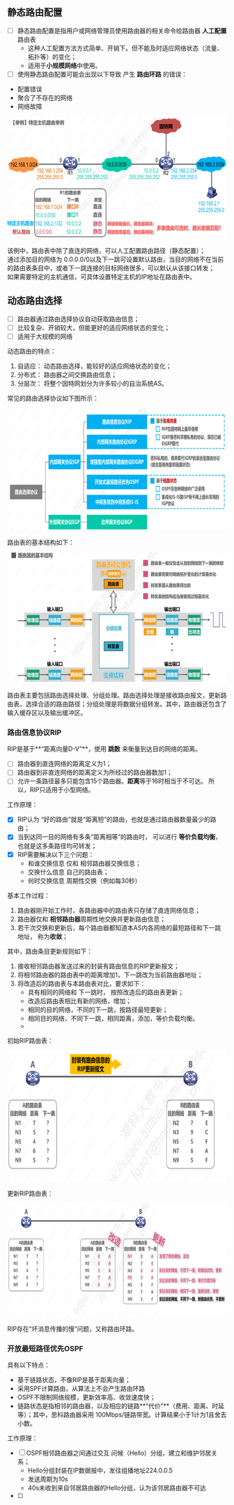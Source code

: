 ## 静态路由配置
- [ ] 静态路由配置是指用户或网络管理员使用路由器的相关命令给路由器 **人工配置**路由表
  - 这种人工配置方法方式简单、开销下。但不能及时适应网络状态（流量、拓扑等）的变化；
  - 适用于**小规模网络**中使用。
 - [ ] 使用静态路由配置可能会出现以下导致 产生 **路由环路** 的错误：
  - 配置错误
  - 聚合了不存在的网络
  - 网络故障  

 <div align=left><img width="530" height="280" src="./images/静态路由配置.PNG"/></div>  

 该例中，路由表中除了直连的网络，可以人工配置路由路径（静态配置）；  
通过添加目的网络为 0.0.0.0/0以及下一跳可设置默认路由，当目的网络不在当前的路由表条目中，或者下一跳连接的目标网络很多，可以默认从该接口转发；  
如果需要特定的主机通信，可具体设置特定主机的IP地址在路由表中。

## 动态路由选择
- [ ] 路由器通过路由选择协议自动获取路由信息；
- [ ] 比较复杂、开销较大，但能更好的适应网络状态的变化；
- [ ] 适用于大规模的网络

动态路由的特点：
1. 自适应： 动态路由选择，能较好的适应网络状态的变化；
2. 分布式： 路由器之间交换路由信息；
3. 分层次： 将整个因特网划分为许多较小的自治系统AS。

常见的路由选择协议如下图所示：
 <div align=left><img width="530" height="280" src="./images/常见的路由选择协议.PNG"/></div>

路由表的基本结构如下：
<div align=left><img width="550" height="300" src="./images/路由表的基本结构.PNG"/></div>

路由表主要包括路由选择处理、分组处理。路由选择处理是接收路由报文，更新路由表，选择合适的路由路径；分组处理是将数据分组转发。其中，路由器还包含了输入缓存区以及输出缓冲区。

### 路由信息协议RIP
RIP是基于**“距离向量D-V”**，使用 **跳数** 来衡量到达目的网络的距离。
- [ ] 路由器到直连网络的距离定义为1；
- [ ] 路由器到非直连网络的距离定义为所经过的路由器数加1；
- [ ] 允许一条路径最多只能包含15个路由器。**距离**等于16时相当于不可达。
所以，RIP只适用于小型网络。

工作原理：
- [x] RIP认为 “好的路由”就是“距离短”的路由，也就是通过路由器数量最少的路由；
- [x] 当到达同一目的网络有多条“距离相等”的路由时， 可以进行 **等价负载均衡**，也就是这多条路径均可转发；
- [x] RIP需要解决以下三个问题：
  - 和谁交换信息     仅和 相邻路由器交换信息；
  - 交换什么信息     自己的路由表；
  - 何时交换信息     周期性交换（例如每30秒）

基本工作过程：
1. 路由器刚开始工作时，各路由器中的路由表只存储了直连网络信息；
2. 路由器仅和 **相邻路由器**周期性地交换并更新路由信息；
3. 若干次交换和更新后，每个路由器都知道本AS内各网络的最短路径和下一跳地址， 称为**收敛**；

其中，路由条目更新规则如下：
1. 接收相邻路由器发送过来的封装有路由信息的RIP更新报文；
2. 将相邻路由器的路由表中的距离增加1，下一跳改为当前路由器地址；
3. 将改造后的路由表与本路由表对比，要求如下：
   - 具有相同的网络和 下一跳时， 按照改造后的路由表更新；
   - 改造后路由表相比有新的网络，增加；
   - 相同的目的网络，不同的下一跳，按路径最短更新；
   - 相同目的网络，不同下一跳，相同距离，添加，等价负载均衡。
   - 
初始RIP路由表： 
<div align=left><img width="550" height="300" src="./images/初始RIP路由表.PNG"/></div>

更新RIP路由表：
<div align=left><img width="580" height="260" src="./images/更新RIP路由表.PNG"/></div>

RIP存在“坏消息传播的慢”问题，又称路由环路。

### 开放最短路径优先OSPF
具有以下特点：
- 基于链路状态，不像RIP是基于距离向量；
- 采用SPF计算路由，从算法上不会产生路由环路
- OSPF不限制网络规模，更新效率高、收敛速度快；
- 链路状态是指相邻的路由器，以及相应的链路**“代价”**（费用、距离、时延等）；其中，思科路由器采用 100Mbps/链路带宽。计算结果小于1计为1且舍去小数。

工作原理：
- [ ] OSPF相邻路由器之间通过交互 问候（Hello）分组，建立和维护邻居关系；
    - Hello分组封装在IP数据报中，发往组播地址224.0.0.5
    - 发送周期为10s
    - 40s未收到来自邻居路由器的Hello分组，认为该邻居路由器不可达
- [ ] 

 
